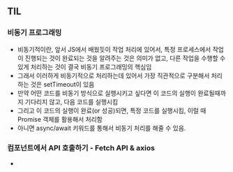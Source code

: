 ## TIL

### 비동기 프로그래밍
- 비동기적이란, 앞서 JS에서 배웠듯이 작업 처리에 있어서, 특정 프로세스에서 작업이 진행되는 것이 완료되는 것을 알려주는 것은 의미가 없고, 다른 작업을 수행할 수 있게 처리하는 것이 결국 비동기 프로그래밍의 핵심임
- 그래서 이러하게 비동기적으로 처리하는데 있어서 가장 직관적으로 구분해서 처리하는 것은 setTimeout이 있음
- 만약 어떤 코드를 비동기 방식으로 실행시키고 싶다면 이 코드의 실행이 완료될때까지 기다리지 않고, 다음 코드를 실행시킴
- 그리고 이 코드의 실행이 완료(or 성공)되면, 특정 코드를 실행시킴, 이럴 때 Promise 객체를 활용해서 처리함
- 아니면 async/await 키워드를 통해서 비동기 처리를 해줄 수 있음.

### 컴포넌트에서 API 호출하기 - Fetch API & axios
- 
